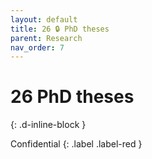 ```yaml
---
layout: default
title: 26 🔒 PhD theses
parent: Research
nav_order: 7
---
```


# 26 PhD theses
{: .d-inline-block }

Confidential
{: .label .label-red }
